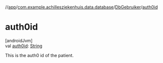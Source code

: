 //[app](../../../index.md)/[com.example.achillesziekenhuis.data.database](../index.md)/[DbGebruiker](index.md)/[auth0id](auth0id.md)

# auth0id

[androidJvm]\
val [auth0id](auth0id.md): [String](https://kotlinlang.org/api/latest/jvm/stdlib/kotlin/-string/index.html)

This is the auth0 id of the patient.
